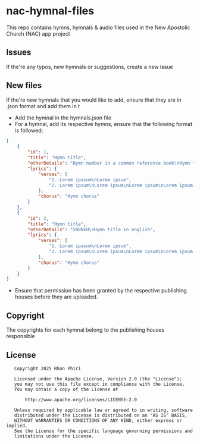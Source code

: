 # nac-hymnal-files
This repo contains hymns, hymnals & audio files used in the New Apostolic Church (NAC) app project
## Issues
If the're any typos, new hymnals or suggestions, create a new issue
## New files
If the're new hymnals that you would like to add, ensure that they are in .json format and add them in t
- Add the hymnal in the hymnals.json file
- For a hymnal, add its respective hymns, ensure that the following format is followed;
```json
[
    {
        "id": 1,
        "title": "Hymn title",
        "otherDetails": "Hymn number in a common reference book\nHymn title in english",
        "lyrics": {
            "verses": [
                "1. Lorem ipasum\nLorem ipsum",
                "2. Lorem ipsum\nLorem ipsum\nLorem ipsum\nLorem ipsum.",
            ],
            "chorus": "Hymn chorus"
        }
    },  
    {
        "id": 2,
        "title": "Hymn title",
        "otherDetails": "588NEH\nHymn title in english",
        "lyrics": {
            "verses": [
                "1. Lorem ipasum\nLorem ipsum",
                "2. Lorem ipsum\nLorem ipsum\nLorem ipsum\nLorem ipsum.",
            ],
            "chorus": "Hymn chorus"
        }
    }
]
```
- Ensure that permission has been granted by the respective publishing houses before they are uploaded.
## Copyright 
The copyrights for each hymnal belong to the publishing houses responsible
## License
```
   Copyright 2025 Rhon Phiri

   Licensed under the Apache License, Version 2.0 (the "License");
   you may not use this file except in compliance with the License.
   You may obtain a copy of the License at

       http://www.apache.org/licenses/LICENSE-2.0

   Unless required by applicable law or agreed to in writing, software
   distributed under the License is distributed on an "AS IS" BASIS,
   WITHOUT WARRANTIES OR CONDITIONS OF ANY KIND, either express or implied.
   See the License for the specific language governing permissions and
   limitations under the License.
```
